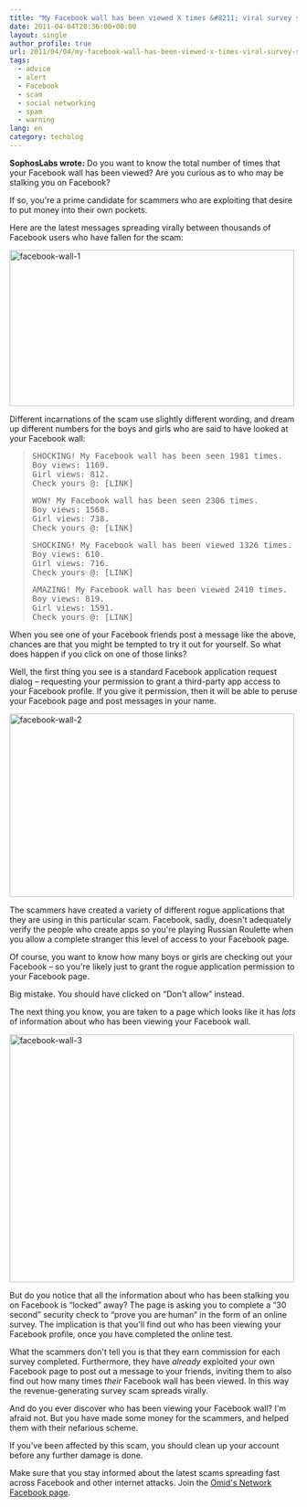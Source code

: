 ```yaml
---
title: "My Facebook wall has been viewed X times &#8211; viral survey scam spreads rapidly"
date: 2011-04-04T20:36:00+00:00
layout: single
author_profile: true
url: 2011/04/04/my-facebook-wall-has-been-viewed-x-times-viral-survey-scam-spreads-rapidly/
tags:
  - advice
  - alert
  - Facebook
  - scam
  - social networking
  - spam
  - warning
lang: en
category: techblog
---
```

**SophosLabs wrote:** Do you want to know the total number of times that your Facebook wall has been viewed? Are you curious as to who may be stalking you on Facebook?

If so, you're a prime candidate for scammers who are exploiting that desire to put money into their own pockets.

Here are the latest messages spreading virally between thousands of Facebook users who have fallen for the scam:

[<img title="facebook-wall-1" border="0" alt="facebook-wall-1" src="http://lh3.ggpht.com/_vaUVXcmC3OI/TZokhs86IGI/AAAAAAAADzo/WayEe2--Qms/facebook-wall-1_thumb%5B2%5D.jpg?imgmax=800" width="498" height="273" />](http://lh3.ggpht.com/_vaUVXcmC3OI/TZokc4MpNyI/AAAAAAAADzk/uNkMOCZMBBA/s1600-h/facebook-wall-1%5B4%5D.jpg)

Different incarnations of the scam use slightly different wording, and dream up different numbers for the boys and girls who are said to have looked at your Facebook wall:

> <tt>SHOCKING! My Facebook wall has been seen 1981 times.</tt>  
> <tt>Boy views: 1169.</tt>  
> <tt>Girl views: 812.</tt>  
> <tt>Check yours @: [LINK]</tt>
> 
> <tt>WOW! My Facebook wall has been seen 2306 times.</tt>  
> <tt>Boy views: 1568.</tt>  
> <tt>Girl views: 738.</tt>  
> <tt>Check yours @: [LINK]</tt>
> 
> <tt>SHOCKING! My Facebook wall has been viewed 1326 times.</tt>  
> <tt>Boy views: 610.</tt>  
> <tt>Girl views: 716.</tt>  
> <tt>Check yours @: [LINK]</tt>
> 
> <tt>AMAZING! My Facebook wall has been viewed 2410 times.</tt>  
> <tt>Boy views: 819.</tt>  
> <tt>Girl views: 1591.</tt>  
> <tt>Check yours @: [LINK]</tt>

When you see one of your Facebook friends post a message like the above, chances are that you might be tempted to try it out for yourself. So what does happen if you click on one of those links?

Well, the first thing you see is a standard Facebook application request dialog &#8211; requesting your permission to grant a third-party app access to your Facebook profile. If you give it permission, then it will be able to peruse your Facebook page and post messages in your name.

[<img title="facebook-wall-2" border="0" alt="facebook-wall-2" src="http://lh5.ggpht.com/_vaUVXcmC3OI/TZokrAMG0kI/AAAAAAAADzw/g1rhHaLliwI/facebook-wall-2_thumb%5B2%5D.jpg?imgmax=800" width="498" height="321" />](http://lh3.ggpht.com/_vaUVXcmC3OI/TZokl5qxdHI/AAAAAAAADzs/BkqsDxk2t50/s1600-h/facebook-wall-2%5B4%5D.jpg)

The scammers have created a variety of different rogue applications that they are using in this particular scam. Facebook, sadly, doesn't adequately verify the people who create apps so you're playing Russian Roulette when you allow a complete stranger this level of access to your Facebook page.

Of course, you want to know how many boys or girls are checking out your Facebook &#8211; so you're likely just to grant the rogue application permission to your Facebook page.

Big mistake. You should have clicked on “Don't allow” instead.

The next thing you know, you are taken to a page which looks like it has _lots_ of information about who has been viewing your Facebook wall.

[<img title="facebook-wall-3" border="0" alt="facebook-wall-3" src="http://lh6.ggpht.com/_vaUVXcmC3OI/TZok0mwpA0I/AAAAAAAADz4/O5qYmSfFsbA/facebook-wall-3_thumb%5B2%5D.jpg?imgmax=800" width="498" height="434" />](http://lh4.ggpht.com/_vaUVXcmC3OI/TZokwEpB3TI/AAAAAAAADz0/ifV7A9wTTkA/s1600-h/facebook-wall-3%5B4%5D.jpg)

But do you notice that all the information about who has been stalking you on Facebook is “locked” away? The page is asking you to complete a “30 second” security check to “prove you are human” in the form of an online survey. The implication is that you'll find out who has been viewing your Facebook profile, once you have completed the online test.

What the scammers don't tell you is that they earn commission for each survey completed. Furthermore, they have _already_ exploited your own Facebook page to post out a message to your friends, inviting them to also find out how many times _their_ Facebook wall has been viewed. In this way the revenue-generating survey scam spreads virally.

And do you ever discover who has been viewing your Facebook wall? I'm afraid not. But you have made some money for the scammers, and helped them with their nefarious scheme.

If you've been affected by this scam, you should clean up your account before any further damage is done.

Make sure that you stay informed about the latest scams spreading fast across Facebook and other internet attacks. Join the <a href="https://www.facebook.com/omidsnetwork/" target="_blank">Omid's Network Facebook page</a>.